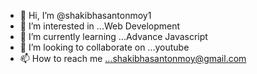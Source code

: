 - 👋 Hi, I’m @shakibhasantonmoy1
- 👀 I’m interested in ...Web Development
- 🌱 I’m currently learning ...Advance Javascript
- 💞️ I’m looking to collaborate on ...youtube
- 📫 How to reach me ...shakibhasantonmoy@gmail.com

<!---
shakibhasantonmoy1/shakibhasantonmoy1 is a ✨ special ✨ repository because its `README.md` (this file) appears on your GitHub profile.
You can click the Preview link to take a look at your changes.
--->
